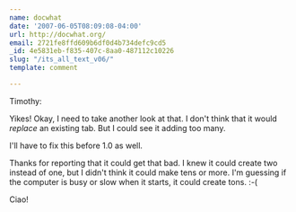 ```yaml
---
name: docwhat
date: '2007-06-05T08:09:08-04:00'
url: http://docwhat.org/
email: 2721fe8ffd609b6df0d4b734defc9cd5
_id: 4e5831eb-f835-407c-8aa0-487112c10226
slug: "/its_all_text_v06/"
template: comment

---
```


Timothy:

Yikes!  Okay, I need to take another look at that. I don't think that it would *replace* an existing tab.  But I could see it adding too many.

I'll have to fix this before 1.0 as well.

Thanks for reporting that it could get that bad.  I knew it could create two instead of one, but I didn't think it could make tens or more.  I'm guessing if the computer is busy or slow when it starts, it could create tons. :-(

Ciao!
